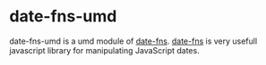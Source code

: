 # date-fns-umd

date-fns-umd is a umd module of [date-fns](https://github.com/date-fns/date-fns). [date-fns](https://github.com/date-fns/date-fns) is very usefull javascript library for manipulating JavaScript dates. 
